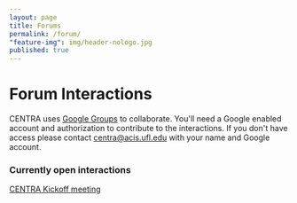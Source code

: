 ```yaml
---
layout: page
title: Forums
permalink: /forum/
"feature-img": img/header-nologo.jpg
published: true
---
```


# Forum Interactions

CENTRA uses [Google Groups](https://groups.google.com/forum/#!overview) to collaborate.  You'll need a Google enabled account and authorization to contribute to the interactions.  If you don't have access please contact [centra@acis.ufl.edu](mailto:centra@acis.ufl.edu) with your name and Google account.

### Currently open interactions

[CENTRA Kickoff meeting](https://groups.google.com/forum/#!forum/centrakickoff)
